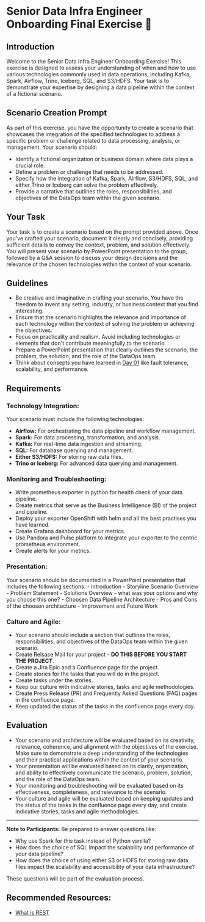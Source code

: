 # Senior Data Infra Engineer Onboarding Final Exercise :rocket:

## Introduction

Welcome to the Senior Data Infra Engineer Onboarding Exercise! This exercise is designed to assess your understanding of when and how to use various technologies commonly used in data operations, including Kafka, Spark, Airflow, Trino, Iceberg, SQL, and S3/HDFS. Your task is to demonstrate your expertise by designing a data pipeline within the context of a fictional scenario.

## Scenario Creation Prompt

As part of this exercise, you have the opportunity to create a scenario that showcases the integration of the specified technologies to address a specific problem or challenge related to data processing, analysis, or management. Your scenario should:

- Identify a fictional organization or business domain where data plays a crucial role.
- Define a problem or challenge that needs to be addressed.
- Specify how the integration of Kafka, Spark, Airflow, S3/HDFS, SQL, and either Trino or Iceberg can solve the problem effectively.
- Provide a narrative that outlines the roles, responsibilities, and objectives of the DataOps team within the given scenario.

## Your Task

Your task is to create a scenario based on the prompt provided above. Once you've crafted your scenario, document it clearly and concisely, providing sufficient details to convey the context, problem, and solution effectively. You will present your scenario by PowerPoint presentation to the group, followed by a Q&A session to discuss your design decisions and the relevance of the chosen technologies within the context of your scenario.

## Guidelines

- Be creative and imaginative in crafting your scenario. You have the freedom to invent any setting, industry, or business context that you find interesting.
- Ensure that the scenario highlights the relevance and importance of each technology within the context of solving the problem or achieving the objectives.
- Focus on practicality and realism. Avoid including technologies or elements that don't contribute meaningfully to the scenario.
- Prepare a PowerPoint presentation that clearly outlines the scenario, the problem, the solution, and the role of the DataOps team.
- Think about consepts you have learned in [Day 01](./day_01#ready-for-a-challenge-trophy) like fault tolerance, scalability, and performance.

## Requirements

### Technology Integration:
Your scenario must include the following technologies:

- **Airflow:** For orchestrating the data pipeline and workflow management.
- **Spark:** For data processing, transformation, and analysis.
- **Kafka:** For real-time data ingestion and streaming.
- **SQL:** For database querying and management.
- **Either S3/HDFS:** For storing raw data files.
- **Trino or Iceberg:** For advanced data querying and management.

### Monitoring and Troubleshooting:
 - Write prometheus exporter in python for health check of your data pipeline.
 - Create metrics that serve as the Business Intelligence (BI) of the project and pipeline.
 - Deploy your exporter OpenShift with helm and all the best practises you have learned.
 - Create Grafana dashboard for your metrics.
 - Use Pandora and Pulse platform to integrate your exporter to the centric prometheus environment.
 - Create alerts for your metrics.

### Presentation:
Your scenario should be documented in a PowerPoint presentation that includes the following sections:
    - Introduction
    - Storyline Scenario Overview
    - Problem Statement
    - Solutions Overview - what was your options and why you choose this one?
    - Choosen Data Pipeline Architecture
    - Pros and Cons of the choosen architecture
    - Improvement and Future Work

### Calture and Agile:
- Your scenario should include a section that outlines the roles, responsibilities, and objectives of the DataOps team within the given scenario.
- Create Relsase Mail for your project - **DO THIS BEFORE YOU START THE PROJECT**.
- Create a Jira Epic and a Confluence page for the project.
- Create stories for the tasks that you will do in the project.
- Create tasks under the stories.
- Keep our culture with indicative stories, tasks and agile methodologies.
- Create Press Release (PR) and Frequently Asked Questions (FAQ) pages in the confluence page.
- Keep updated the status of the tasks in the confluence page every day.

## Evaluation

- Your scenario and architecture will be evaluated based on its creativity, relevance, coherence, and alignment with the objectives of the exercise. Make sure to demonstrate a deep understanding of the technologies and their practical applications within the context of your scenario.
- Your presentation will be evaluated based on its clarity, organization, and ability to effectively communicate the scenario, problem, solution, and the role of the DataOps team.
- Your monitoring and troubleshooting will be evaluated based on its effectiveness, completeness, and relevance to the scenario.
- Your culture and agile will be evaluated based on keeping updates and the status of the tasks in the confluence page every day, and create indicative stories, tasks and agile methodologies.

---

**Note to Participants:** Be prepared to answer questions like:
- Why use Spark for this task instead of Python vanilla?
- How does the choice of SQL impact the scalability and performance of your data pipeline?
- How does the choice of using either S3 or HDFS for storing raw data files impact the scalability and accessibility of your data infrastructure?

These questions will be part of the evaluation process.
## Recommended Resources:
- [What is REST](https://www.youtube.com/watch?v=Q-BpqyOT3a8)
